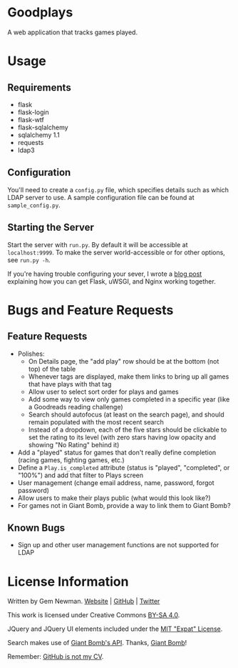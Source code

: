 Goodplays
=========

A web application that tracks games played.

Usage
=====

Requirements
------------

* flask
* flask-login
* flask-wtf
* flask-sqlalchemy
* sqlalchemy 1.1
* requests
* ldap3

Configuration
-------------

You'll need to create a `config.py` file, which specifies details such as which LDAP
server to use. A sample configuration file can be found at `sample_config.py`.

Starting the Server
-------------------

Start the server with `run.py`. By default it will be accessible at `localhost:9999`. To
make the server world-accessible or for other options, see `run.py -h`.

If you're having trouble configuring your sever, I wrote a
[blog post](http://blog.spurll.com/2015/02/configuring-flask-uwsgi-and-nginx.html)
explaining how you can get Flask, uWSGI, and Nginx working together.

Bugs and Feature Requests
=========================

Feature Requests
----------------

* Polishes:
    * On Details page, the "add play" row should be at the bottom (not top) of the table
    * Whenever tags are displayed, make them links to bring up all games that have plays
      with that tag
    * Allow user to select sort order for plays and games
    * Add some way to view only games completed in a specific year (like a Goodreads
      reading challenge)
    * Search should autofocus (at least on the search page), and should remain populated
      with the most recent search
    * Instead of a dropdown, each of the five stars should be clickable to set the rating
      to its level (with zero stars having low opacity and showing "No Rating" behind it)
* Add a "played" status for games that don't really define completion (racing games,
  fighting games, etc.)
* Define a `Play.is_completed` attribute (status is "played", "completed", or "100%") and
  add that filter to Plays screen
* User management (change email address, name, password, forgot password)
* Allow users to make their plays public (what would this look like?)
* For games not in Giant Bomb, provide a way to link them to Giant Bomb?

Known Bugs
----------

* Sign up and other user management functions are not supported for LDAP

License Information
===================

Written by Gem Newman. [Website](http://spurll.com) | [GitHub](https://github.com/spurll/) | [Twitter](https://twitter.com/spurll)

This work is licensed under Creative Commons [BY-SA 4.0](http://creativecommons.org/licenses/by-sa/4.0/).

JQuery and JQuery UI elements included under the [MIT "Expat" License](https://opensource.org/licenses/MIT).

Search makes use of [Giant Bomb's API](https://www.giantbomb.com/api/). Thanks, [Giant Bomb](https://www.giantbomb.com/)!

Remember: [GitHub is not my CV](https://blog.jcoglan.com/2013/11/15/why-github-is-not-your-cv/).

